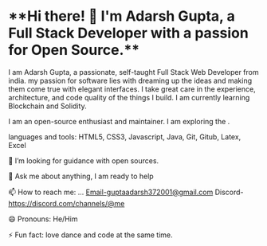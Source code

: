 <h1>**Hi there! 👋 I'm Adarsh Gupta, a Full Stack Developer with a passion for Open Source.**</h1>
I am Adarsh Gupta, a passionate, self-taught Full Stack Web Developer from india. my passion for software lies with dreaming up the ideas and making them come true with elegant interfaces. I take great care in the experience, architecture, and code quality of the things I build.
I am currently learning Blockchain and Solidity.

I am an open-source enthusiast and maintainer. I am exploring the .

languages and tools:
HTML5, CSS3, Javascript, Java, Git, Gitub, Latex, Excel

🤔 I’m looking for guidance with open sources.

💬 Ask me about anything, I am ready to help

📫 How to reach me: ... Email-guptaadarsh372001@gmail.com
                        Discord- https://discord.com/channels/@me
                        
 😄 Pronouns: He/Him
 
 ⚡ Fun fact: love dance and code at the same time.
 


